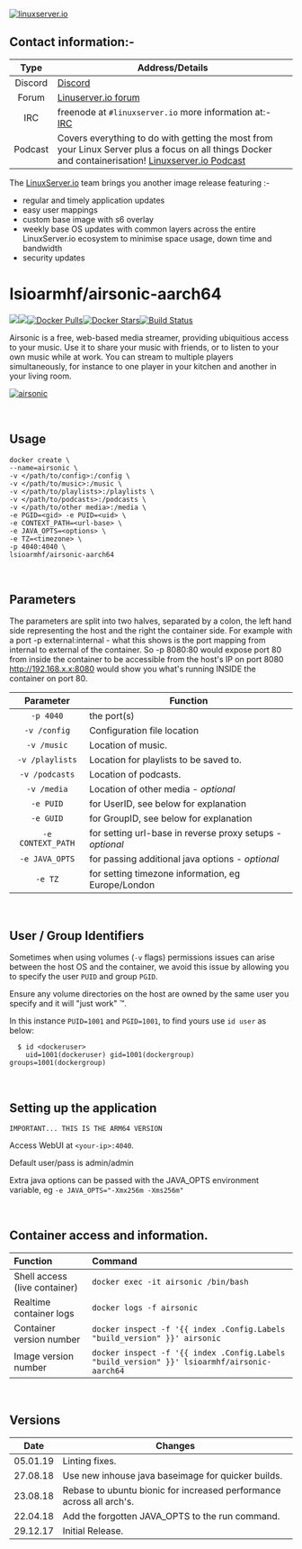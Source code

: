 [linuxserverurl]: https://linuxserver.io
[forumurl]: https://forum.linuxserver.io
[ircurl]: https://www.linuxserver.io/irc/
[podcasturl]: https://www.linuxserver.io/podcast/
[appurl]: https://github.com/airsonic/airsonic
[hub]: https://hub.docker.com/r/lsioarmhf/airsonic-aarch64/


[![linuxserver.io](https://raw.githubusercontent.com/linuxserver/docker-templates/master/linuxserver.io/img/linuxserver_medium.png?v=4&s=4000)][linuxserverurl]


## Contact information:- 

| Type | Address/Details | 
| :---: | --- |
| Discord | [Discord](https://discord.gg/YWrKVTn) |
| Forum | [Linuserver.io forum][forumurl] |
| IRC | freenode at `#linuxserver.io` more information at:- [IRC][ircurl]
| Podcast | Covers everything to do with getting the most from your Linux Server plus a focus on all things Docker and containerisation! [Linuxserver.io Podcast][podcasturl] |


The [LinuxServer.io][linuxserverurl] team brings you another image release featuring :-

 + regular and timely application updates
 + easy user mappings
 + custom base image with s6 overlay
 + weekly base OS updates with common layers across the entire LinuxServer.io ecosystem to minimise space usage, down time and bandwidth
 + security updates

# lsioarmhf/airsonic-aarch64
[![](https://images.microbadger.com/badges/version/lsioarmhf/airsonic-aarch64.svg)](https://microbadger.com/images/lsioarmhf/airsonic-aarch64 "Get your own version badge on microbadger.com")[![](https://images.microbadger.com/badges/image/lsioarmhf/airsonic-aarch64.svg)](http://microbadger.com/images/lsioarmhf/airsonic-aarch64 "Get your own image badge on microbadger.com")[![Docker Pulls](https://img.shields.io/docker/pulls/lsioarmhf/airsonic-aarch64.svg)][hub][![Docker Stars](https://img.shields.io/docker/stars/lsioarmhf/airsonic-aarch64.svg)][hub][![Build Status](https://ci.linuxserver.io/buildStatus/icon?job=Docker-Builders/arm64/arm64-airsonic)](https://ci.linuxserver.io/job/Docker-Builders/job/arm64/job/arm64-airsonic/)

Airsonic is a free, web-based media streamer, providing ubiquitious access to your music. Use it to share your music with friends, or to listen to your own music while at work. You can stream to multiple players simultaneously, for instance to one player in your kitchen and another in your living room.

[![airsonic](https://raw.githubusercontent.com/linuxserver/docker-templates/master/linuxserver.io/img/libresonic.png)][appurl]

&nbsp;

## Usage

```
docker create \
--name=airsonic \
-v </path/to/config>:/config \
-v </path/to/music>:/music \
-v </path/to/playlists>:/playlists \
-v </path/to/podcasts>:/podcasts \
-v </path/to/other media>:/media \
-e PGID=<gid> -e PUID=<uid> \
-e CONTEXT_PATH=<url-base> \
-e JAVA_OPTS=<options> \
-e TZ=<timezone> \
-p 4040:4040 \
lsioarmhf/airsonic-aarch64

```

&nbsp;

## Parameters

The parameters are split into two halves, separated by a colon, the left hand side representing the host and the right the container side. 
For example with a port -p external:internal - what this shows is the port mapping from internal to external of the container.
So -p 8080:80 would expose port 80 from inside the container to be accessible from the host's IP on port 8080
http://192.168.x.x:8080 would show you what's running INSIDE the container on port 80.



| Parameter | Function |
| :---: | --- |
| `-p 4040` | the port(s) |
| `-v /config` | Configuration file location |
| `-v /music` | Location of music. |
| `-v /playlists` | Location for playlists to be saved to. |
| `-v /podcasts` | Location of podcasts. |
| `-v /media` | Location of other media - *optional* |
| `-e PUID` | for UserID, see below for explanation |
| `-e GUID` | for GroupID, see below for explanation |
| `-e CONTEXT_PATH` | for setting url-base in reverse proxy setups - *optional* |
| `-e JAVA_OPTS` | for passing additional java options - *optional* |
| `-e TZ` | for setting timezone information, eg Europe/London |

&nbsp;

## User / Group Identifiers

Sometimes when using volumes (`-v` flags) permissions issues can arise between the host OS and the container, we avoid this issue by allowing you to specify the user `PUID` and group `PGID`.

Ensure any volume directories on the host are owned by the same user you specify and it will "just work" &trade;.

In this instance `PUID=1001` and `PGID=1001`, to find yours use `id user` as below:

```
  $ id <dockeruser>
    uid=1001(dockeruser) gid=1001(dockergroup) groups=1001(dockergroup)
```

&nbsp;

## Setting up the application
`IMPORTANT... THIS IS THE ARM64 VERSION`

Access WebUI at `<your-ip>:4040`.

Default user/pass is admin/admin

Extra java options can be passed with the JAVA_OPTS environment variable, eg `-e JAVA_OPTS="-Xmx256m -Xms256m"`

&nbsp;

## Container access and information.

| Function | Command |
| :--- | :--- |
| Shell access (live container) | `docker exec -it airsonic /bin/bash` |
| Realtime container logs | `docker logs -f airsonic` |
| Container version number | `docker inspect -f '{{ index .Config.Labels "build_version" }}' airsonic` |
| Image version number |  `docker inspect -f '{{ index .Config.Labels "build_version" }}' lsioarmhf/airsonic-aarch64` |

&nbsp;

## Versions

|  Date | Changes |
| :---: | --- |
| 05.01.19 | Linting fixes. |
| 27.08.18 |  Use new inhouse java baseimage for quicker builds. |
| 23.08.18 |  Rebase to ubuntu bionic for increased performance across all arch's. |
| 22.04.18 |  Add the forgotten JAVA_OPTS to the run command. |
| 29.12.17 |  Initial Release. |
